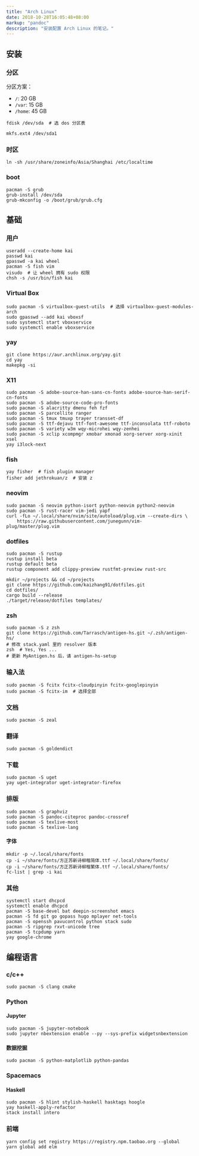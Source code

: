 ```yaml
---
title: "Arch Linux"
date: 2018-10-28T16:05:48+08:00
markup: "pandoc"
description: "安装配置 Arch Linux 的笔记。"
---
```


## 安装

### 分区

分区方案：

- `/`: 20 GB
- `/var`: 15 GB
- `/home`: 45 GB

```
fdisk /dev/sda  # 选 dos 分区表

mkfs.ext4 /dev/sda1
```

### 时区

```
ln -sh /usr/share/zoneinfo/Asia/Shanghai /etc/localtime
```

### boot

```
pacman -S grub
grub-install /dev/sda
grub-mkconfig -o /boot/grub/grub.cfg
```

## 基础

### 用户

```
useradd --create-home kai
passwd kai
gpasswd -a kai wheel
pacman -S fish vim
visudo  # 让 wheel 拥有 sudo 权限
chsh -s /usr/bin/fish kai
```

### Virtual Box

```
sudo pacman -S virtualbox-guest-utils  # 选择 virtualbox-guest-modules-arch
sudo gpasswd --add kai vboxsf
sudo systemctl start vboxservice
sudo systemctl enable vboxservice
```

### yay

```
git clone https://aur.archlinux.org/yay.git
cd yay
makepkg -si
```

### X11

```
sudo pacman -S adobe-source-han-sans-cn-fonts adobe-source-han-serif-cn-fonts
sudo pacman -S adobe-source-code-pro-fonts
sudo pacman -S alacritty dmenu feh fzf
sudo pacman -S parcellite ranger
sudo pacman -S tmux tmuxp trayer transset-df
sudo pacman -S ttf-dejavu ttf-font-awesome ttf-inconsolata ttf-roboto
sudo pacman -S variety w3m wqy-microhei wqy-zenhei
sudo pacman -S xclip xcompmgr xmobar xmonad xorg-server xorg-xinit xsel
yay i3lock-next
```

### fish

```
yay fisher  # fish plugin manager
fisher add jethrokuan/z  # 安装 z
```

### neovim

```
sudo pacman -S neovim python-isort python-neovim python2-neovim
sudo pacman -S rust-racer vim-jedi yapf
curl -fLo ~/.local/share/nvim/site/autoload/plug.vim --create-dirs \
    https://raw.githubusercontent.com/junegunn/vim-plug/master/plug.vim
```

### dotfiles

```
sudo pacman -S rustup
rustup install beta
rustup default beta
rustup component add clippy-preview rustfmt-preview rust-src

mkdir ~/projects && cd ~/projects
git clone https://github.com/kaizhang91/dotfiles.git
cd dotfiles/
cargo build --release
./target/release/dotfiles templates/
```

### zsh

```
sudo pacman -S z zsh
git clone https://github.com/Tarrasch/antigen-hs.git ~/.zsh/antigen-hs/
# 修改 stack.yaml 里的 resolver 版本
zsh  # Yes, Yes ...
# 更新 MyAntigen.hs 后，请 antigen-hs-setup
```

### 输入法

```
sudo pacman -S fcitx fcitx-cloudpinyin fcitx-googlepinyin
sudo pacman -S fcitx-im  # 选择全部
```

### 文档

```
sudo pacman -S zeal
```

### 翻译

```
sudo pacman -S goldendict
```

### 下载

```
sudo pacman -S uget
yay uget-integrator uget-integrator-firefox
```

### 排版

```
sudo pacman -S graphviz
sudo pacman -S pandoc-citeproc pandoc-crossref
sudo pacman -S texlive-most
sudo pacman -S texlive-lang
```

#### 字体

```
mkdir -p ~/.local/share/fonts
cp -i ~/share/fonts/方正苏新诗柳楷简体.ttf ~/.local/share/fonts/
cp -i ~/share/fonts/方正苏新诗柳楷繁体.ttf ~/.local/share/fonts/
fc-list | grep -i kai
```

### 其他

```
systemctl start dhcpcd
systemctl enable dhcpcd
pacman -S base-devel bat deepin-screenshot emacs
pacman -S fd git go gopass hugo mplayer net-tools
pacman -S openssh pavucontrol python stack sudo
pacman -S ripgrep rxvt-unicode tree
pacman -S tcpdump yarn
yay google-chrome
```

## 编程语言

### c/c++

```
sudo pacman -S clang cmake
```

### Python

#### Jupyter

```
sudo pacman -S jupyter-notebook
sudo jupyter nbextension enable --py --sys-prefix widgetsnbextension
```

#### 数据挖掘

```
sudo pacman -S python-matplotlib python-pandas
```

### Spacemacs

#### Haskell

```
sudo pacman -S hlint stylish-haskell hasktags hoogle
yay haskell-apply-refactor
stack install intero
```

### 前端

```
yarn config set registry https://registry.npm.taobao.org --global
yarn global add elm
```
